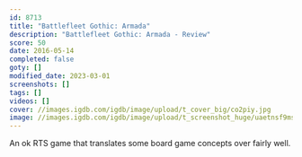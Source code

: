 ```yaml
---
id: 8713
title: "Battlefleet Gothic: Armada"
description: "Battlefleet Gothic: Armada - Review"
score: 50
date: 2016-05-14
completed: false
goty: []
modified_date: 2023-03-01
screenshots: []
tags: []
videos: []
cover: //images.igdb.com/igdb/image/upload/t_cover_big/co2piy.jpg
image: //images.igdb.com/igdb/image/upload/t_screenshot_huge/uaetnsf9msnkixuhy3f1.jpg
---
```

An ok RTS game that translates some board game concepts over fairly well.